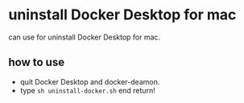# uninstall Docker Desktop for mac
can use for uninstall Docker Desktop for mac.

## how to use
- quit Docker Desktop and docker-deamon.
- type `sh uninstall-docker.sh` end return!